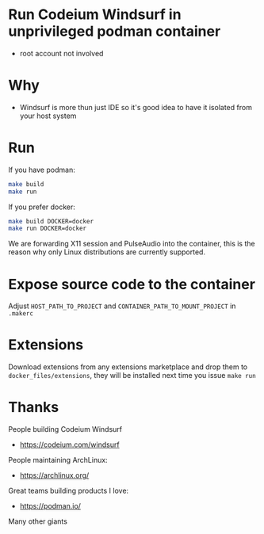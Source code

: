# Run Codeium Windsurf in unprivileged podman container

* root account not involved

# Why

* Windsurf is more thun just IDE so it's good idea to have it isolated from your host system

# Run

If you have podman:

```bash
make build
make run
```

If you prefer docker:

```bash
make build DOCKER=docker
make run DOCKER=docker
```

We are forwarding X11 session and PulseAudio into the container, this is the reason why only Linux distributions are currently supported.

# Expose source code to the container

Adjust `HOST_PATH_TO_PROJECT` and `CONTAINER_PATH_TO_MOUNT_PROJECT` in `.makerc`

# Extensions

Download extensions from any extensions marketplace and drop them to `docker_files/extensions`, they will be installed next time you issue `make run`

# Thanks

People building Codeium Windsurf
* https://codeium.com/windsurf

People maintaining ArchLinux:
* https://archlinux.org/

Great teams building products I love:
* https://podman.io/

Many other giants
